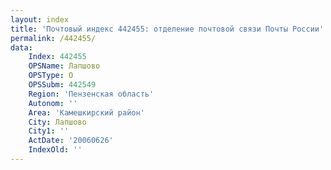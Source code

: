 ```yaml
---
layout: index
title: 'Почтовый индекс 442455: отделение почтовой связи Почты России'
permalink: /442455/
data:
    Index: 442455
    OPSName: Лапшово
    OPSType: О
    OPSSubm: 442549
    Region: 'Пензенская область'
    Autonom: ''
    Area: 'Камешкирский район'
    City: Лапшово
    City1: ''
    ActDate: '20060626'
    IndexOld: ''
---
```

